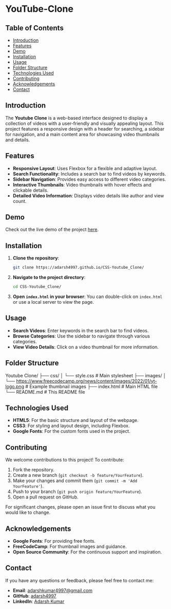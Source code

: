 # YouTube-Clone

## Table of Contents

- [Introduction](#introduction)
- [Features](#features)
- [Demo](#demo)
- [Installation](#installation)
- [Usage](#usage)
- [Folder Structure](#folder-structure)
- [Technologies Used](#technologies-used)
- [Contributing](#contributing)
- [Acknowledgements](#acknowledgements)
- [Contact](#contact)

## Introduction

The **Youtube Clone** is a web-based interface designed to display a collection of videos with a user-friendly and visually appealing layout. This project features a responsive design with a header for searching, a sidebar for navigation, and a main content area for showcasing video thumbnails and details.

## Features

- **Responsive Layout**: Uses Flexbox for a flexible and adaptive layout.
- **Search Functionality**: Includes a search bar to find videos by keywords.
- **Sidebar Navigation**: Provides easy access to different video categories.
- **Interactive Thumbnails**: Video thumbnails with hover effects and clickable details.
- **Detailed Video Information**: Displays video details like author and view count.

## Demo

Check out the live demo of the project [here](https://adarsh4997.github.io/CSS-Youtube_Clone/).

## Installation

1. **Clone the repository**:
    ```bash
    git clone https://adarsh4997.github.io/CSS-Youtube_Clone/
    ```
2. **Navigate to the project directory**:
    ```bash
    cd CSS-Youtube_Clone/
    ```
3. **Open `index.html` in your browser**:
    You can double-click on `index.html` or use a local server to view the page.

## Usage

- **Search Videos**: Enter keywords in the search bar to find videos.
- **Browse Categories**: Use the sidebar to navigate through various categories.
- **View Video Details**: Click on a video thumbnail for more information.

## Folder Structure

Youtube Clone/
├── css/
│ └── style.css # Main stylesheet
├── images/
│ └── https://www.freecodecamp.org/news/content/images/2022/01/yt-logo.png # Example thumbnail images
├── index.html # Main HTML file
└── README.md # This README file


## Technologies Used

- **HTML5**: For the basic structure and layout of the webpage.
- **CSS3**: For styling and layout design, including Flexbox.
- **Google Fonts**: For the custom fonts used in the project.

## Contributing

We welcome contributions to this project! To contribute:

1. Fork the repository.
2. Create a new branch (`git checkout -b feature/YourFeature`).
3. Make your changes and commit them (`git commit -m 'Add YourFeature'`).
4. Push to your branch (`git push origin feature/YourFeature`).
5. Open a pull request on GitHub.

For significant changes, please open an issue first to discuss what you would like to change.

## Acknowledgements

- **Google Fonts**: For providing free fonts.
- **FreeCodeCamp**: For thumbnail images and guidance.
- **Open Source Community**: For the continuous support and inspiration.

## Contact

If you have any questions or feedback, please feel free to contact me:

- **Email**: [adarshkumar4997@gmail.com](mailto:adarshkumar4997@gmail.com)
- **GitHub**: [adarsh4997](https://github.com/adarsh4997)
- **LinkedIn**: [Adarsh Kumar](https://www.linkedin.com/in/adarsh-kumar04/)
